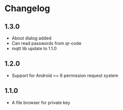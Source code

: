 # Changelog

## 1.3.0
* About dialog added
* Can read passwords from qr-code
* mqtt lib update to 1.1.0

## 1.2.0
* Support for Android >= 6 permission request system

## 1.1.0
* A file browser for private key